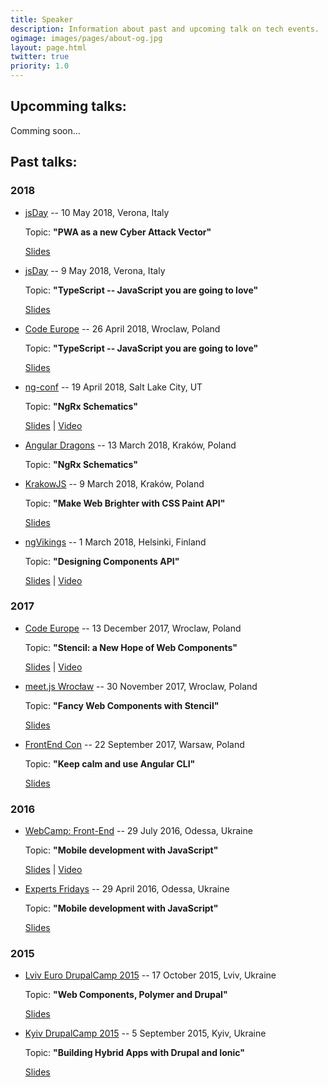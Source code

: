 ```yaml
---
title: Speaker
description: Information about past and upcoming talk on tech events.
ogimage: images/pages/about-og.jpg
layout: page.html
twitter: true
priority: 1.0
---
```

## Upcomming talks:

Comming soon...

## Past talks:

### 2018

- [jsDay](https://2018.jsday.it/) -- 10 May 2018, Verona, Italy

  Topic: **"PWA as a new Cyber Attack Vector"**

  [Slides](https://speakerdeck.com/bobrov1989/pwa-as-a-new-cyber-attack-vector)

- [jsDay](https://2018.jsday.it/) -- 9 May 2018, Verona, Italy

  Topic: **"TypeScript -- JavaScript you are going to love"**

  [Slides](https://speakerdeck.com/bobrov1989/typescript-javascript-you-are-gonna-to-love-1)

- [Code Europe](https://www.codeeurope.pl) -- 26 April 2018, Wroclaw, Poland

  Topic: **"TypeScript -- JavaScript you are going to love"**

  [Slides](https://speakerdeck.com/bobrov1989/typescript-javascript-you-are-gonna-to-love)

- [ng-conf](https://www.ng-conf.org) -- 19 April 2018, Salt Lake City, UT

  Topic: **"NgRx Schematics"**

  [Slides](https://speakerdeck.com/bobrov1989/ngrx-schematics) | [Video](https://youtu.be/q3UcqG72Zl4)

- [Angular Dragons](https://www.meetup.com/Angular-Dragons/) -- 13 March 2018, Kraków, Poland

  Topic: **"NgRx Schematics"**

- [KrakowJS](http://conf.krakowjs.pl/) -- 9 March 2018, Kraków, Poland

  Topic: **"Make Web Brighter with CSS Paint API"**

  [Slides](http://slides.com/vitaliybobrov/krakowjs-css-paint-api)

- [ngVikings](https://ngvikings.org/) -- 1 March 2018, Helsinki, Finland

  Topic: **"Designing Components API"**

  [Slides](https://speakerdeck.com/bobrov1989/designing-component-api) | [Video](https://youtu.be/hpDQeTIbrRE)

### 2017

- [Code Europe](https://www.codeeurope.pl) -- 13 December 2017, Wroclaw, Poland

  Topic: **"Stencil: a New Hope of Web Components"**

  [Slides](https://speakerdeck.com/bobrov1989/stencil-a-new-hope-of-web-components) | [Video](https://youtu.be/XJ_DPukLJRI)

- [meet.js Wrocław](https://www.meetup.com/meet-js-wroclaw/events/238619875/) -- 30 November 2017, Wroclaw, Poland

  Topic: **"Fancy Web Components with Stencil"**

  [Slides](https://speakerdeck.com/bobrov1989/fancy-web-components-with-stencil)

- [FrontEnd Con](http://frontend-con.io/) -- 22 September 2017, Warsaw, Poland

  Topic: **"Keep calm and use Angular CLI"**

  [Slides](https://docs.google.com/presentation/d/163227i-G20qaMdr1e74dzOqLv0jQU40nAzUWyLCK6AU/edit?usp=sharing)

### 2016

- [WebCamp: Front-End](http://webcamp.in.ua/2016/) -- 29 July 2016, Odessa, Ukraine

  Topic: **"Mobile development with JavaScript"**

  [Slides](https://docs.google.com/presentation/d/15_dfnWqU-bpWUVb0ISP_CDg0fgdQWrDjnVsd5jfiGdA/edit?usp=sharing) | [Video](https://youtu.be/6AKG7goUqDQ)

- [Experts Fridays](http://expertfridays.com/) -- 29 April 2016, Odessa, Ukraine

  Topic: **"Mobile development with JavaScript"**

  [Slides](https://docs.google.com/presentation/d/1NQkPvKJn_aVm3QH5X6AGUZpBua25fBlYbPXm2Mhau8o/edit?usp=sharing)

### 2015

- [Lviv Euro DrupalCamp 2015](http://lviv2015.drupal.ua/) -- 17 October 2015, Lviv, Ukraine

  Topic: **"Web Components, Polymer and Drupal"**

  [Slides](https://docs.google.com/presentation/d/1pyzEy60eYgdmtaX7JlEPFHHcsF2IwYyE6pZT05qbDfE/edit?usp=sharing)

- [Kyiv DrupalCamp 2015](http://camp15.drupal.ua/) -- 5 September 2015, Kyiv, Ukraine

  Topic: **"Building Hybrid Apps with Drupal and Ionic"**

  [Slides](https://docs.google.com/presentation/d/193IXo4MN1qNJ9DixMxmNmZjuW0FyFi-BEck0hB0xlBk/edit?usp=sharing)
